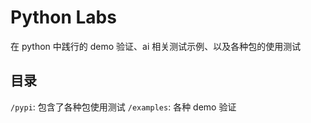 # Python Labs

在 python 中践行的 demo 验证、ai 相关测试示例、以及各种包的使用测试

## 目录

`/pypi`: 包含了各种包使用测试
`/examples`: 各种 demo 验证
